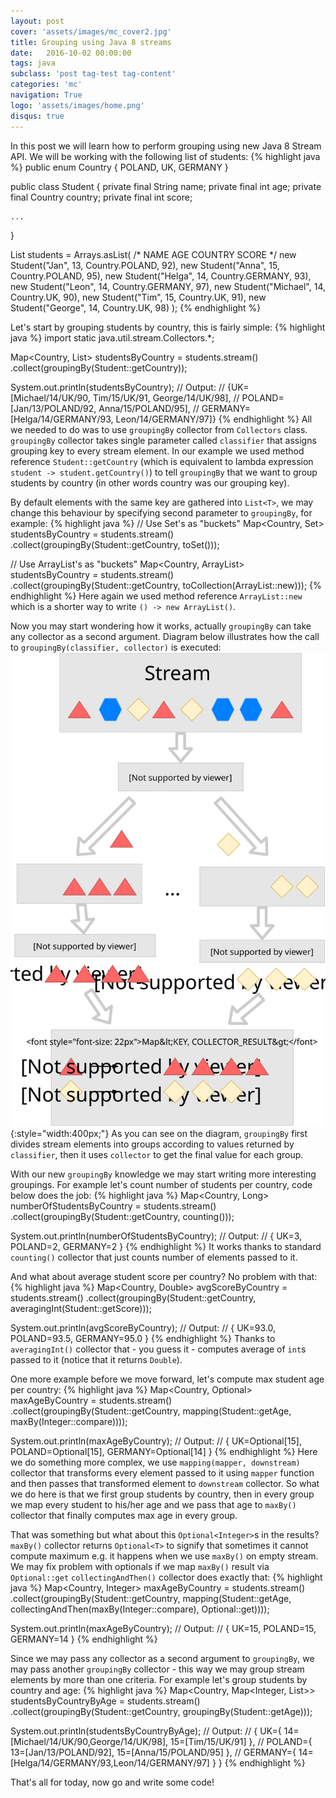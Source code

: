 ```yaml
---
layout: post
cover: 'assets/images/mc_cover2.jpg'
title: Grouping using Java 8 streams
date:   2016-10-02 00:00:00
tags: java
subclass: 'post tag-test tag-content'
categories: 'mc'
navigation: True
logo: 'assets/images/home.png'
disqus: true
---
```


In this post we will learn how to perform grouping using new Java 8 Stream API.
We will be working with the following list of students:
{% highlight java %}
public enum Country { POLAND, UK, GERMANY }
        
public class Student {
    private final String name;
    private final int age;
    private final Country country;
    private final int score;
        
    ...
}
        
List<Student> students = Arrays.asList(
    /*          NAME       AGE COUNTRY          SCORE */
    new Student("Jan",     13, Country.POLAND,  92),
    new Student("Anna",    15, Country.POLAND,  95),
    new Student("Helga",   14, Country.GERMANY, 93),
    new Student("Leon",    14, Country.GERMANY, 97),
    new Student("Michael", 14, Country.UK,      90),
    new Student("Tim",     15, Country.UK,      91),
    new Student("George",  14, Country.UK,      98)
);
{% endhighlight %}

Let's start by grouping students by country, this is fairly simple:
{% highlight java %}
import static java.util.stream.Collectors.*;

Map<Country, List<Student>> studentsByCountry =
        students.stream()
                .collect(groupingBy(Student::getCountry));

System.out.println(studentsByCountry);
// Output:
// {UK=[Michael/14/UK/90, Tim/15/UK/91, George/14/UK/98],
//  POLAND=[Jan/13/POLAND/92, Anna/15/POLAND/95],
//  GERMANY=[Helga/14/GERMANY/93, Leon/14/GERMANY/97]}
{% endhighlight %}
All we needed to do was to use `groupingBy` collector from `Collectors` class.
`groupingBy` collector takes single parameter called `classifier` that assigns grouping key 
to every stream element.
In our example we used method reference `Student::getCountry`
(which is equivalent to lambda expression `student -> student.getCountry()`) to
tell `groupingBy` that we want to group students by country
(in other words country was our grouping key).

By default elements with the same key are gathered into `List<T>`,
we may change this behaviour by specifying second parameter to `groupingBy`,
for example:
{% highlight java %}
// Use Set's as "buckets"
Map<Country, Set<Student>> studentsByCountry =
    students.stream()
            .collect(groupingBy(Student::getCountry, toSet()));

// Use ArrayList's as "buckets"
Map<Country, ArrayList<Student>> studentsByCountry =
     students.stream()
             .collect(groupingBy(Student::getCountry, 
                                 toCollection(ArrayList::new)));
{% endhighlight %}
Here again we used method reference `ArrayList::new` which is a shorter way
to write `() -> new ArrayList()`.

Now you may start wondering how it works, actually `groupingBy` can
take any collector as a second argument. Diagram below illustrates how
the call to `groupingBy(classifier, collector)` is executed:
![How groupingBy works](assets/images/2016-10-02/groupingBy2.svg){:style="width:400px;"}
As you can see on the diagram, `groupingBy` first
divides stream elements into groups according to values returned by `classifier`, then
it uses `collector` to get the final value for each group.

With our new `groupingBy` knowledge we may start writing more
interesting groupings.
For example let's count number of students per country,
code below does the job:
{% highlight java %}
Map<Country, Long> numberOfStudentsByCountry =
    students.stream()
            .collect(groupingBy(Student::getCountry, counting()));

System.out.println(numberOfStudentsByCountry);
// Output:
// { UK=3, POLAND=2, GERMANY=2 }
{% endhighlight %}
It works thanks to standard `counting()` collector that just counts number of elements
passed to it.

And what about average student score per country? No problem with that:
{% highlight java %}
Map<Country, Double> avgScoreByCountry =
    students.stream()
            .collect(groupingBy(Student::getCountry,
                                averagingInt(Student::getScore)));

System.out.println(avgScoreByCountry);
// Output:
// { UK=93.0, POLAND=93.5, GERMANY=95.0 }
{% endhighlight %}
Thanks to `averagingInt()` collector that - you guess it - computes average of
`int`s passed to it (notice that it returns `Double`).

One more example before we move forward, let's compute max student age per country:
{% highlight java %}
Map<Country, Optional<Integer>> maxAgeByCountry =
    students.stream()
            .collect(groupingBy(Student::getCountry,
                                mapping(Student::getAge,
                                        maxBy(Integer::compare))));

System.out.println(maxAgeByCountry);
// Output:
// { UK=Optional[15], POLAND=Optional[15], GERMANY=Optional[14] }
{% endhighlight %}
Here we do something more complex, we use `mapping(mapper, downstream)`
collector that transforms every element passed to it using `mapper` function
and then passes that transformed element to `downstream` collector.
So what we do here is that we first group students by country, then in every
group we map every student to his/her age and we pass that age to `maxBy()` collector
that finally computes max age in every group.

That was something but what about this `Optional<Integer>`s in the results?
`maxBy()` collector returns `Optional<T>` to signify that sometimes it
cannot compute maximum e.g. it happens when we use `maxBy()` on empty stream.
We may fix problem with optionals if we map `maxBy()` result via `Optional::get` 
`collectingAndThen()` collector does exactly that:
{% highlight java %}
Map<Country, Integer> maxAgeByCountry =
students.stream()
    .collect(groupingBy(Student::getCountry,
                        mapping(Student::getAge,
                            collectingAndThen(maxBy(Integer::compare),
                                              Optional::get))));

System.out.println(maxAgeByCountry);
// Output:
// { UK=15, POLAND=15, GERMANY=14 }
{% endhighlight %}

Since we may pass any collector as a second argument to `groupingBy`,
we may pass another `groupingBy` collector - this way we may group
stream elements by more than one criteria.
For example let's group students by country and age:
{% highlight java %}
Map<Country, Map<Integer, List<Student>>> studentsByCountryByAge =
    students.stream()
            .collect(groupingBy(Student::getCountry,
                                groupingBy(Student::getAge)));

System.out.println(studentsByCountryByAge);
// Output:
// { UK={ 14=[Michael/14/UK/90,George/14/UK/98],  15=[Tim/15/UK/91] }, 
// POLAND={ 13=[Jan/13/POLAND/92],  15=[Anna/15/POLAND/95] }, 
// GERMANY={ 14=[Helga/14/GERMANY/93,Leon/14/GERMANY/97] } }
{% endhighlight %}

That's all for today, now go and write some code!

